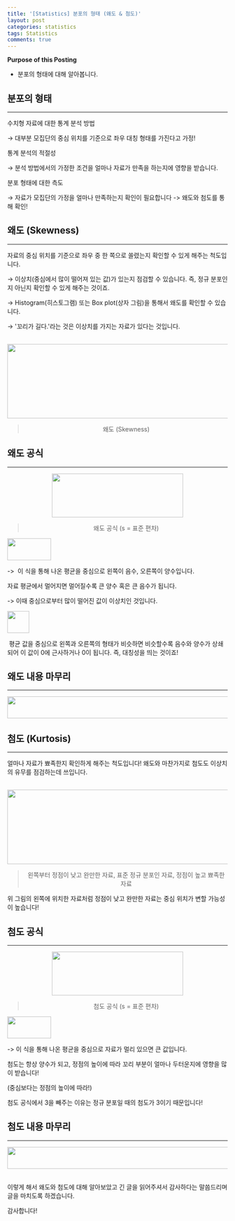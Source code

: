 ```yaml
---
title: '[Statistics] 분포의 형태 (왜도 & 첨도)'
layout: post
categories: statistics
tags: Statistics
comments: true
---
```


**Purpose of this Posting**
- 분포의 형태에 대해 알아봅니다.


## **분포의 형태**

---

수치형 자료에 대한 통계 분석 방법

→ 대부분 모집단의 중심 위치를 기준으로 좌우 대칭 형태를 가진다고 가정!

통계 분석의 적절성

→ 분석 방법에서의 가정한 조건을 얼마나 자료가 만족을 하는지에 영향을 받습니다.

분포 형태에 대한 측도

→ 자료가 모집단의 가정을 얼마나 만족하는지 확인이 필요합니다 -> 왜도와 첨도를 통해 확인!

## **왜도 (Skewness)**

---

자료의 중심 위치를 기준으로 좌우 중 한 쪽으로 쏠렸는지 확인할 수 있게 해주는 척도입니다.

→ 이상치(중심에서 많이 떨어져 있는 값)가 있는지 점검할 수 있습니다. 즉, 정규 분포인지 아닌지 확인할 수 있게 해주는 것이죠.

→ Histogram(히스토그램) 또는 Box plot(상자 그림)을 통해서 왜도를 확인할 수 있습니다.

→ '꼬리가 길다.'라는 것은 이상치를 가지는 자료가 있다는 것입니다.

<br>

<center><img src="https://user-images.githubusercontent.com/97859215/206621415-8fcf4d61-dd10-4c71-93b1-1c2892aa6d60.png" width="700" height="170"></center>

> <center>왜도 (Skewness)</center>

## **왜도 공식**

---

<center><img src="https://user-images.githubusercontent.com/97859215/206621546-b6a57cd0-48f9-476d-a21f-2211dc757913.png" width="300" height="100"></center>

> <center>왜도 공식 (s = 표준 편차)</center>

<img src="https://user-images.githubusercontent.com/97859215/206621642-6bfcf8f6-3239-4cfe-a443-432cbc6f330c.png" width="100" height="50">

\->  이 식을 통해 나온 평균을 중심으로 왼쪽이 음수, 오른쪽이 양수입니다.

자료 평균에서 멀어지면 멀어질수록 큰 양수 혹은 큰 음수가 됩니다.

\-> 이때 중심으로부터 많이 떨어진 값이 이상치인 것입니다.

<img src="https://user-images.githubusercontent.com/97859215/206621758-11c082fe-bf34-4656-ab57-3149f6ec26e6.png" width="50" height="50">

 평균 값을 중심으로 왼쪽과 오른쪽의 형태가 비슷하면 비슷할수록 음수와 양수가 상쇄되어 이 값이 0에 근사하거나 0이 됩니다. 즉, 대칭성을 띄는 것이죠!

## **왜도 내용 마무리**

---

<center><img src="https://user-images.githubusercontent.com/97859215/206621812-6f548ba7-c6b7-4f44-bb2e-cda0143ebd67.png" width="1000" height="50"></center>

## **첨도 (Kurtosis)**

---

얼마나 자료가 뾰족한지 확인하게 해주는 척도입니다! 왜도와 마찬가지로 첨도도 이상치의 유무를 점검하는데 쓰입니다.

<br>

<center><img src="https://user-images.githubusercontent.com/97859215/206621893-6aef8b70-b702-46a5-95f2-39d67f0f39e3.png" width="700" height="170"></center>

> <center>왼쪽부터 정점이 낮고 완만한 자료, 표준 정규 분포인 자료, 정점이 높고 뾰족한 자료</center>

위 그림의 왼쪽에 위치한 자료처럼 정점이 낮고 완만한 자료는 중심 위치가 변할 가능성이 높습니다!

## **첨도 공식**

---


<center><img src="https://user-images.githubusercontent.com/97859215/206621992-fc7d7126-be5f-4908-9f4c-a7c4e3419e42.png" width="300" height="100"></center>

> <center>첨도 공식 (s = 표준 편차)</center>

<img src="https://user-images.githubusercontent.com/97859215/206622082-ce492eec-d5e0-4283-a0d5-ffedfb449985.png" width="100" height="50">

\-> 이 식을 통해 나온 평균을 중심으로 자료가 멀리 있으면 큰 값입니다.

첨도는 항상 양수가 되고, 정점의 높이에 따라 꼬리 부분이 얼마나 두터운지에 영향을 많이 받습니다!

(중심보다는 정점의 높이에 따라!)

첨도 공식에서 3을 빼주는 이유는 정규 분포일 때의 첨도가 3이기 때문입니다!

## **첨도 내용 마무리**

---

<center><img src="https://user-images.githubusercontent.com/97859215/206622174-13f7a66f-af79-4bb6-8c0d-0caa5137b9bb.png" width="1000" height="50"></center>

<br>

이렇게 해서 왜도와 첨도에 대해 알아보았고 긴 글을 읽어주셔서 감사하다는 말씀드리며 글을 마치도록 하겠습니다.

감사합니다!